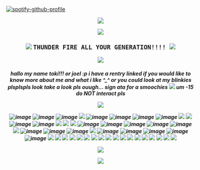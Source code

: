 [![spotify-github-profile](https://spotify-github-profile.kittinanx.com/api/view?uid=rm9u415c3794wmoj70i0k6xfl&cover_image=true&theme=natemoo-re&show_offline=false&background_color=121212&interchange=false&bar_color=53b14f&bar_color_cover=false)](https://github.com/kittinan/spotify-github-profile)
 <p align="center">
  <img src="https://gifcity.carrd.co/assets/images/gallery40/0a24ec5b.gif?v=9133a0c8">
</p>
<p align="center">
<img src="https://horrorgifs.neocities.org/gifs/Skeleton/Skeleton%20(14).gif"/>
<h3 align="center"> <img src="https://gifcity.carrd.co/assets/images/gallery01/d2a0c4a5.gif?v=9133a0c8">  <samp> THUNDER FIRE ALL YOUR GENERATION!!!! </samp><img src="https://gifcity.carrd.co/assets/images/gallery31/a3e8ff2d.gif?v=9133a0c8"> </h4>
  <p align="center">
<img src="https://gifcity.carrd.co/assets/images/gallery47/65cbe5d6.gif?v=9133a0c8"/>
<h5 align="center"> hallo my name toki!!! or joel :p i have a rentry linked if you would like to know more about me and what i like ^_^ or you could look at my blinkies plsplspls look take a look pls ouugh... sign ata for a smoochies <img src="https://gifcity.carrd.co/assets/images/gallery01/db6535c8.png?v=9133a0c8"> um -15 do NOT interact pls 
</p>
  <p align="center">
  <img src="https://gifcity.carrd.co/assets/images/gallery39/59e6c9a7.gif?v=9133a0c8">

  
![image](https://gifcity.carrd.co/assets/images/gallery14/fb1793ce.gif?v=52814815)
![image](https://gifcity.carrd.co/assets/images/gallery14/7de1ed7b.gif?v=52814815)
![image](https://gifcity.carrd.co/assets/images/gallery14/cb145846.gif?v=52814815)
![](https://adriansblinkiecollection.neocities.org/a44.gif)
![image](https://gifcity.carrd.co/assets/images/gallery93/5bf5532c.gif?v=26dffab5)
![image](https://1p2p3.carrd.co/assets/images/gallery06/9a77ff5d_original.gif?v=7eefcab1)
![image](https://gifcity.carrd.co/assets/images/gallery14/995dfe7d.gif?v=26dffab5)
![image](https://gifcity.carrd.co/assets/images/gallery93/84dc16fa.gif?v=26dffab5)
![](https://adriansblinkiecollection.neocities.org/v26.gif)
![](https://adriansblinkiecollection.neocities.org/b/trogdor.gif)
![image](https://nustufff.carrd.co/assets/images/gallery05/22385aa0.gif?v=5bcf7cb9)
![image](https://nustufff.carrd.co/assets/images/gallery10/e21cef2e.gif?v=5bcf7cb9)
![](https://alienship.tripod.com/AlienCenter/Families/Blinkie/Other/alienlovemachine.gif)
![](https://adriansblinkiecollection.neocities.org/k38.gif)
![](https://adriansblinkiecollection.neocities.org/k9.gif)
![image](https://nustufff.carrd.co/assets/images/gallery10/f4b32c67.gif?v=5bcf7cb9)
![image](https://nustufff.carrd.co/assets/images/gallery01/1425617a.gif?v=5bcf7cb9)
![image](https://ugleeblinkie.carrd.co/assets/images/image66.gif?v01485035087951)
![image](https://gifcity.carrd.co/assets/images/gallery14/a66d9c92.gif?v=52814815)
![image](https://koinuko.pink/mygraphics/blinkies/adultswim.gif)
![](https://blinki.es/blinkies/mom/march-baby.gif)
![image](https://nustufff.carrd.co/assets/images/gallery02/b429cd38.gif?v=5bcf7cb9)
![image](https://nustufff.carrd.co/assets/images/gallery04/91213aaa.gif?v=5bcf7cb9)
![image](https://nustufff.carrd.co/assets/images/gallery28/0050fd4d.gif?v=5bcf7cb9)
![](https://i.imgur.com/tJSLnq2.gif)
![image](https://nustufff.carrd.co/assets/images/gallery21/d1300185.gif?v=5bcf7cb9)
![image](https://nustufff.carrd.co/assets/images/gallery10/39e17e77.gif?v=5bcf7cb9)
![image](https://nustufff.carrd.co/assets/images/gallery08/5868935f.gif?v=5bcf7cb9)
![image](https://64.media.tumblr.com/d0e84b6c1a9cf805dc7e4fa6bb6d91fb/0b1ab1662ed45859-fd/s250x400/2e6d568e0447d76565506da5341eb43281d56f5d.gif)
![image](https://funshinesblinkies.carrd.co/assets/images/gallery01/be610514.gif?v=faca5e6c)
![](https://64.media.tumblr.com/dbc497ec9ac6c22810415699f93f1ee0/66f8bee48421ca35-ae/s250x400/2537b08e6045dd0590c30069ff2d7a0ac079a21f.gif)
![](https://adriansblinkiecollection.neocities.org/w10.gif)
![](https://adriansblinkiecollection.neocities.org/y46.gif)
![](https://adriansblinkiecollection.neocities.org/b41.gif)
![](https://adriansblinkiecollection.neocities.org/d34.gif)
![](https://gifcity.carrd.co/assets/images/gallery23/e639c77d.gif?v=9133a0c8)
![](https://gifcity.carrd.co/assets/images/gallery14/d659f31b.gif?v=9133a0c8)
![](https://adriansblinkiecollection.neocities.org/x25.gif)
![](https://gifcity.carrd.co/assets/images/gallery24/a65e4188.gif?v=9133a0c8)
![](https://pix.crd.co/assets/images/gallery09/c26b14f7_original.gif?v=95dd3781)
![](https://gifcity.carrd.co/assets/images/gallery18/3c5008c4.gif?v=9133a0c8)
![](https://gifcity.carrd.co/assets/images/gallery180/21c514ff.gif?v=9133a0c8)
![](https://gifcity.carrd.co/assets/images/gallery165/7e4c5b66.gif?v=9133a0c8)
![](https://gifcity.carrd.co/assets/images/gallery24/a9dace8a.gif?v=9133a0c8)
![](https://i.postimg.cc/QCks1z8f/eviltrans.gif)
![](https://i.postimg.cc/XNwnRrf9/slasher.gif)
![](https://i.postimg.cc/4NsXsXPq/psych.gif)
![](https://gifcity.carrd.co/assets/images/gallery15/3a7957e7.gif?v=9133a0c8)

 </p>
  <p align="center">
  <img src="https://gifcity.carrd.co/assets/images/gallery40/0a24ec5b.gif?v=9133a0c8">
</p>

<p align="center">
<img src="https://i.postimg.cc/nLKR1tbb/tumblr-static-d927i6fwp1s8k8o80osog8c4s.gif">
  </p>
